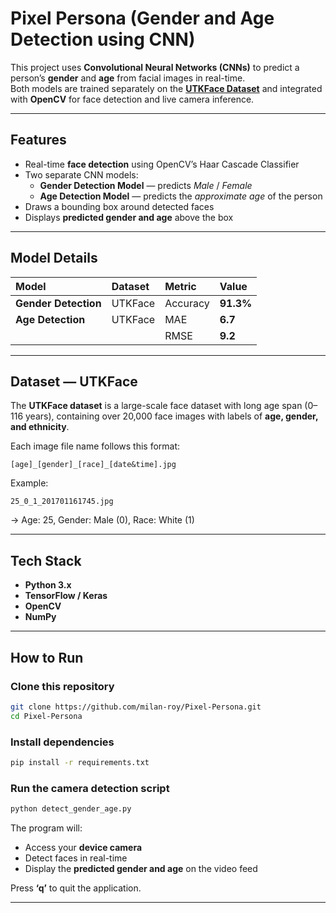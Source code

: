 # Pixel Persona (Gender and Age Detection using CNN)

This project uses **Convolutional Neural Networks (CNNs)** to predict a person’s **gender** and **age** from facial images in real-time.  
Both models are trained separately on the **[UTKFace Dataset](https://susanqq.github.io/UTKFace/)** and integrated with **OpenCV** for face detection and live camera inference.

---

## Features
- Real-time **face detection** using OpenCV’s Haar Cascade Classifier  
- Two separate CNN models:
  - **Gender Detection Model** — predicts *Male* / *Female*  
  - **Age Detection Model** — predicts the *approximate age* of the person  
- Draws a bounding box around detected faces  
- Displays **predicted gender and age** above the box  

---

## Model Details

| Model | Dataset | Metric | Value |
|:------|:---------|:--------|:-------|
| **Gender Detection** | UTKFace | Accuracy | **91.3%** |
| **Age Detection** | UTKFace | MAE | **6.7** |
|  |  | RMSE | **9.2** |

---

## Dataset — UTKFace
The **UTKFace dataset** is a large-scale face dataset with long age span (0–116 years), containing over 20,000 face images with labels of **age, gender, and ethnicity**.

Each image file name follows this format:  
```
[age]_[gender]_[race]_[date&time].jpg
```

Example:  
```
25_0_1_201701161745.jpg
```
→ Age: 25, Gender: Male (0), Race: White (1)

---

## Tech Stack
- **Python 3.x**
- **TensorFlow / Keras**
- **OpenCV**
- **NumPy**

---

## How to Run

### Clone this repository
```bash
git clone https://github.com/milan-roy/Pixel-Persona.git
cd Pixel-Persona
```

### Install dependencies
```bash
pip install -r requirements.txt
```

### Run the camera detection script
```bash
python detect_gender_age.py
```

The program will:
- Access your **device camera**
- Detect faces in real-time  
- Display the **predicted gender and age** on the video feed  

Press **‘q’** to quit the application.

---
